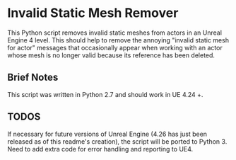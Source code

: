 # Invalid Static Mesh Remover

This Python script removes invalid static meshes from actors in an Unreal Engine 4 level. This should help to remove the annoying "invalid static mesh for actor" messages that occasionally appear when working with an actor whose mesh is no longer valid because its reference has been deleted. 

## Brief Notes

This script was written in Python 2.7 and should work in UE 4.24 +.

## TODOS

If necessary for future versions of Unreal Engine (4.26 has just been released as of this readme's creation), the script will be ported to Python 3.
Need to add extra code for error handling and reporting to UE4.
